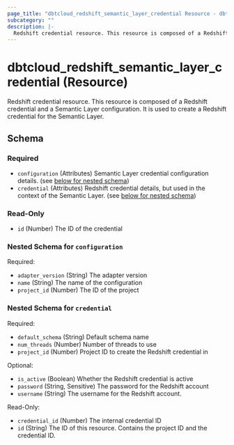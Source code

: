 ```yaml
---
page_title: "dbtcloud_redshift_semantic_layer_credential Resource - dbtcloud"
subcategory: ""
description: |-
  Redshift credential resource. This resource is composed of a Redshift credential and a Semantic Layer configuration. It is used to create a Redshift credential for the Semantic Layer.
---
```


# dbtcloud_redshift_semantic_layer_credential (Resource)


Redshift credential resource. This resource is composed of a Redshift credential and a Semantic Layer configuration. It is used to create a Redshift credential for the Semantic Layer.



<!-- schema generated by tfplugindocs -->
## Schema

### Required

- `configuration` (Attributes) Semantic Layer credential configuration details. (see [below for nested schema](#nestedatt--configuration))
- `credential` (Attributes) Redshift credential details, but used in the context of the Semantic Layer. (see [below for nested schema](#nestedatt--credential))

### Read-Only

- `id` (Number) The ID of the credential

<a id="nestedatt--configuration"></a>
### Nested Schema for `configuration`

Required:

- `adapter_version` (String) The adapter version
- `name` (String) The name of the configuration
- `project_id` (Number) The ID of the project


<a id="nestedatt--credential"></a>
### Nested Schema for `credential`

Required:

- `default_schema` (String) Default schema name
- `num_threads` (Number) Number of threads to use
- `project_id` (Number) Project ID to create the Redshift credential in

Optional:

- `is_active` (Boolean) Whether the Redshift credential is active
- `password` (String, Sensitive) The password for the Redshift account
- `username` (String) The username for the Redshift account.

Read-Only:

- `credential_id` (Number) The internal credential ID
- `id` (String) The ID of this resource. Contains the project ID and the credential ID.
